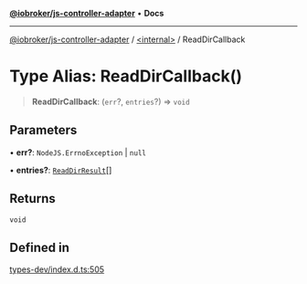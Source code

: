 [**@iobroker/js-controller-adapter**](../../README.md) • **Docs**

***

[@iobroker/js-controller-adapter](../../globals.md) / [\<internal\>](../README.md) / ReadDirCallback

# Type Alias: ReadDirCallback()

> **ReadDirCallback**: (`err`?, `entries`?) => `void`

## Parameters

• **err?**: `NodeJS.ErrnoException` \| `null`

• **entries?**: [`ReadDirResult`](../interfaces/ReadDirResult.md)[]

## Returns

`void`

## Defined in

[types-dev/index.d.ts:505](https://github.com/ioBroker/ioBroker.js-controller/blob/3daa8532c48e6c817fc472607ccec26424ca987e/packages/types-dev/index.d.ts#L505)
